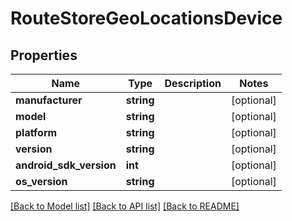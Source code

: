 # RouteStoreGeoLocationsDevice

## Properties
Name | Type | Description | Notes
------------ | ------------- | ------------- | -------------
**manufacturer** | **string** |  | [optional] 
**model** | **string** |  | [optional] 
**platform** | **string** |  | [optional] 
**version** | **string** |  | [optional] 
**android_sdk_version** | **int** |  | [optional] 
**os_version** | **string** |  | [optional] 

[[Back to Model list]](../README.md#documentation-for-models) [[Back to API list]](../README.md#documentation-for-api-endpoints) [[Back to README]](../README.md)


